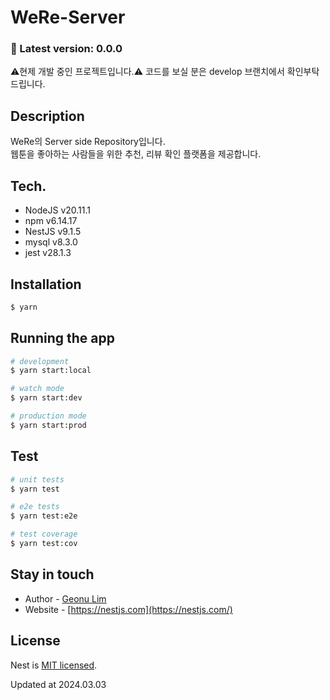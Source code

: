 # WeRe-Server

### 🚀 Latest version: 0.0.0
⚠️현제 개발 중인 프로젝트입니다.⚠️
코드를 보실 분은 develop 브랜치에서 확인부탁드립니다.

## Description

WeRe의 Server side Repository입니다.  
웹툰을 좋아하는 사람들을 위한 추천, 리뷰 확인 플랫폼을 제공합니다.

## Tech.

- NodeJS v20.11.1
- npm v6.14.17
- NestJS v9.1.5
- mysql v8.3.0
- jest v28.1.3

## Installation

```bash
$ yarn
```

## Running the app

```bash
# development
$ yarn start:local

# watch mode
$ yarn start:dev

# production mode
$ yarn start:prod
```

## Test

```bash
# unit tests
$ yarn test

# e2e tests
$ yarn test:e2e

# test coverage
$ yarn test:cov
```

## Stay in touch

- Author - [Geonu Lim](https://github.com/rjsdn0124)
- Website - [https://nestjs.com](https://nestjs.com/)

## License

Nest is [MIT licensed](LICENSE).

Updated at 2024.03.03
